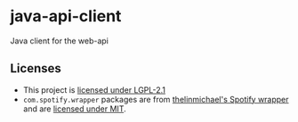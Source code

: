 # java-api-client
Java client for the web-api

## Licenses

  - This project is [licensed under LGPL-2.1](https://github.com/riptide-discord/java-api-client/blob/master/LICENSE)
  - `com.spotify.wrapper` packages are from [thelinmichael's Spotify wrapper](https://github.com/thelinmichael/spotify-web-api-java) and are [licensed under MIT](https://github.com/riptide-discord/java-api-client/blob/master/LICENSE.spotify-web-api-java.md).
